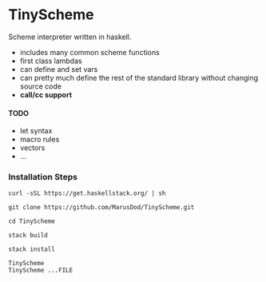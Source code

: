 # TinyScheme
Scheme interpreter written in haskell.
- includes many common scheme functions
- first class lambdas
- can define and set vars
- can pretty much define the rest of the standard library without changing source code
- **call/cc support**
 
#### TODO
- let syntax
- macro rules
- vectors
- ...

### Installation Steps
    curl -sSL https://get.haskellstack.org/ | sh

    git clone https://github.com/MarusDod/TinyScheme.git

    cd TinyScheme

    stack build

    stack install

    TinyScheme
    TinyScheme ...FILE
